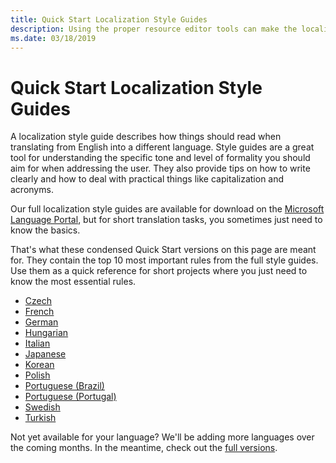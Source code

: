 ```yaml
---
title: Quick Start Localization Style Guides
description: Using the proper resource editor tools can make the localization of product resources quick and easy.
ms.date: 03/18/2019
---
```

# Quick Start Localization Style Guides

A localization style guide describes how things should read when translating from English into a different language. Style guides are a great tool for understanding the specific tone and level of formality you should aim for when addressing the user. They also provide tips on how to write clearly and how to deal with practical things like capitalization and acronyms. 

Our full localization style guides are available for download on the [Microsoft Language Portal](https://www.microsoft.com/Language/StyleGuides), but for short translation tasks, you sometimes just need to know the basics. 

That's what these condensed Quick Start versions on this page are meant for. They contain the top 10 most important rules from the full style guides. Use them as a quick reference for short projects where you just need to know the most essential rules.

*	[Czech](/globalization/localization/ministyleguides/mini-style-guide-czech)
*	[French](/globalization/localization/ministyleguides/mini-style-guide-french)
*	[German](/globalization/localization/ministyleguides/mini-style-guide-german)
*	[Hungarian](/globalization/localization/ministyleguides/mini-style-guide-hungarian)
*	[Italian](/globalization/localization/ministyleguides/mini-style-guide-italian)
*	[Japanese](/globalization/localization/ministyleguides/mini-style-guide-japanese)
*	[Korean](/globalization/localization/ministyleguides/mini-style-guide-korean)
*	[Polish](/globalization/localization/ministyleguides/mini-style-guide-polish)
*	[Portuguese (Brazil)](/globalization/localization/ministyleguides/mini-style-guide-portuguese-brazil)
*	[Portuguese (Portugal)](/globalization/localization/ministyleguides/mini-style-guide-portuguese-portugal)
*	[Swedish](/globalization/localization/ministyleguides/mini-style-guide-swedish)
*	[Turkish](/globalization/localization/ministyleguides/mini-style-guide-turkish)

Not yet available for your language? We'll be adding more languages over the coming months. In the meantime, check out the [full versions](https://www.microsoft.com/Language/StyleGuides).
